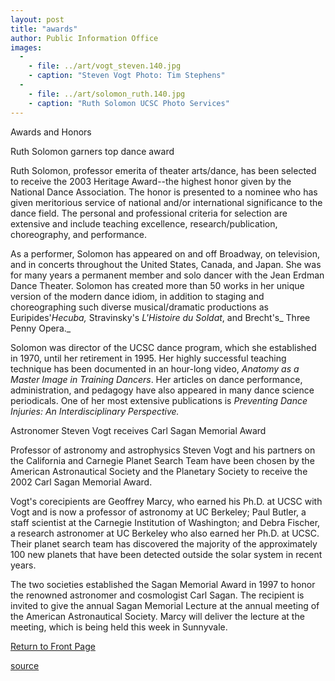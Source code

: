 ```yaml
---
layout: post
title: "awards"
author: Public Information Office
images:
  -
    - file: ../art/vogt_steven.140.jpg
    - caption: "Steven Vogt Photo: Tim Stephens"
  -
    - file: ../art/solomon_ruth.140.jpg
    - caption: "Ruth Solomon UCSC Photo Services"
---
```


Awards and Honors

Ruth Solomon garners top dance award

Ruth Solomon, professor emerita of theater arts/dance, has been selected to receive the 2003 Heritage Award--the highest honor given by the National Dance Association. The honor is presented to a nominee who has given meritorious service of national and/or international significance to the dance field. The personal and professional criteria for selection are extensive and include teaching excellence, research/publication, choreography, and performance.  

As a performer, Solomon has appeared on and off Broadway, on television, and in concerts throughout the United States, Canada, and Japan. She was for many years a permanent member and solo dancer with the Jean Erdman Dance Theater. Solomon has created more than 50 works in her unique version of the modern dance idiom, in addition to staging and choreographing such diverse musical/dramatic productions as Euripides'_Hecuba,_ Stravinsky's _L'Histoire du Soldat_, and Brecht's_ Three Penny Opera._   

Solomon was director of the UCSC dance program, which she established in 1970, until her retirement in 1995. Her highly successful teaching technique has been documented in an hour-long video, _Anatomy as a Master Image in Training Dancers_. Her articles on dance performance, administration, and pedagogy have also appeared in many dance science periodicals. One of her most extensive publications is _Preventing Dance Injuries: An Interdisciplinary Perspective._  

Astronomer Steven Vogt receives Carl Sagan Memorial Award  

Professor of astronomy and astrophysics Steven Vogt and his partners on the California and Carnegie Planet Search Team have been chosen by the American Astronautical Society and the Planetary Society to receive the 2002 Carl Sagan Memorial Award.   

Vogt's corecipients are Geoffrey Marcy, who earned his Ph.D. at UCSC with Vogt and is now a professor of astronomy at UC Berkeley; Paul Butler, a staff scientist at the Carnegie Institution of Washington; and Debra Fischer, a research astronomer at UC Berkeley who also earned her Ph.D. at UCSC. Their planet search team has discovered the majority of the approximately 100 new planets that have been detected outside the solar system in recent years.   

The two societies established the Sagan Memorial Award in 1997 to honor the renowned astronomer and cosmologist Carl Sagan. The recipient is invited to give the annual Sagan Memorial Lecture at the annual meeting of the American Astronautical Society. Marcy will deliver the lecture at the meeting, which is being held this week in Sunnyvale.  

[Return to Front Page][1]

[1]: http://currents.ucsc.edu/

[source](http://www1.ucsc.edu/currents/02-03/11-18/awards.html "Permalink to awards")
